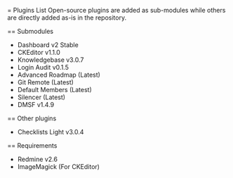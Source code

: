 = Plugins List
Open-source plugins are added as sub-modules while
others are directly added as-is in the repository.

== Submodules

- Dashboard v2 Stable
- CKEditor v1.1.0
- Knowledgebase v3.0.7
- Login Audit v0.1.5
- Advanced Roadmap (Latest)
- Git Remote (Latest)
- Default Members (Latest)
- Silencer (Latest)
- DMSF v1.4.9

== Other plugins

- Checklists Light v3.0.4

== Requirements

- Redmine v2.6
- ImageMagick (For CKEditor)